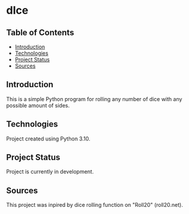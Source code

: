 # dIce

## Table of Contents
* [Introduction](#introduction)
* [Technologies](#technologies)
* [Project Status](#project-status)
* [Sources](#sources)

## Introduction

This is a simple Python program for rolling any number of dice with any possible amount of sides.

## Technologies

Project created using Python 3.10.

## Project Status

Project is currently in development.

## Sources

This project was inpired by dice rolling function on "Roll20" (roll20.net).
